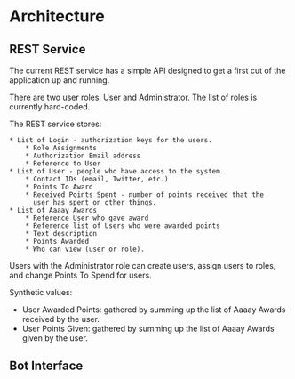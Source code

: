 # Architecture

## REST Service

The current REST service has a simple API designed to get a first cut of the
application up and running.

There are two user roles: User and Administrator.  The list of roles is
currently hard-coded.

The REST service stores:

    * List of Login - authorization keys for the users.
        * Role Assignments
        * Authorization Email address
        * Reference to User
    * List of User - people who have access to the system.
        * Contact IDs (email, Twitter, etc.)
        * Points To Award
        * Received Points Spent - number of points received that the
          user has spent on other things.
    * List of Aaaay Awards
        * Reference User who gave award
        * Reference list of Users who were awarded points
        * Text description
        * Points Awarded
        * Who can view (user or role).

Users with the Administrator role can create users, assign users
to roles, and change Points To Spend for users.

Synthetic values:
  - User Awarded Points: gathered by summing up the list of Aaaay Awards
    received by the user.
  - User Points Given: gathered by summing up the list of Aaaay Awards
    given by the user.

## Bot Interface
